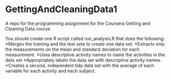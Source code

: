 GettingAndCleaningData1
=======================

A repo for the programming assignment for the Coursera Getting and Cleaning Data course

You should create one R script called run_analysis.R that does the following: 
*Merges the training and the test sets to create one data set.
*Extracts only the measurements on the mean and standard deviation for each measurement. 
*Uses descriptive activity names to name the activities in the data set
*Appropriately labels the data set with descriptive activity names. 
*Creates a second, independent tidy data set with the average of each variable for each activity and each subject. 
